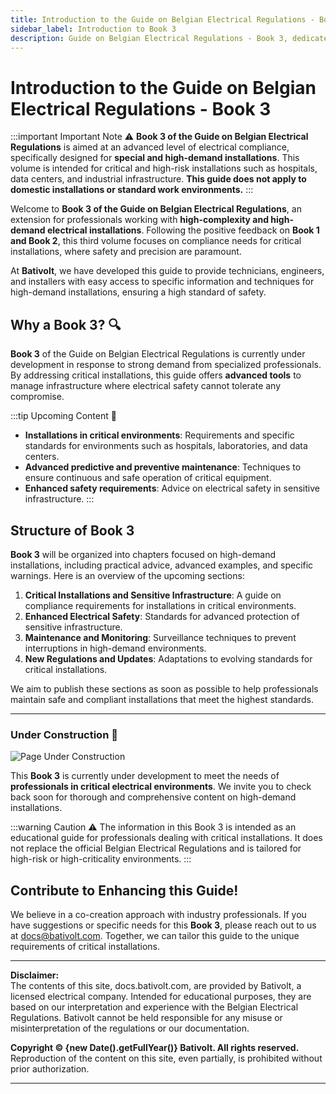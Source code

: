 ```yaml
---
title: Introduction to the Guide on Belgian Electrical Regulations - Book 3
sidebar_label: Introduction to Book 3
description: Guide on Belgian Electrical Regulations - Book 3, dedicated to special installations and advanced compliance for high-demand electrical installations in Belgium. Currently in preparation to meet the needs of professionals.
---
```


# Introduction to the Guide on Belgian Electrical Regulations - Book 3

:::important Important Note ⚠️
**Book 3 of the Guide on Belgian Electrical Regulations** is aimed at an advanced level of electrical compliance, specifically designed for **special and high-demand installations**. This volume is intended for critical and high-risk installations such as hospitals, data centers, and industrial infrastructure. **This guide does not apply to domestic installations or standard work environments.**
:::

Welcome to **Book 3 of the Guide on Belgian Electrical Regulations**, an extension for professionals working with **high-complexity and high-demand electrical installations**. Following the positive feedback on **Book 1 and Book 2**, this third volume focuses on compliance needs for critical installations, where safety and precision are paramount.

At **Bativolt**, we have developed this guide to provide technicians, engineers, and installers with easy access to specific information and techniques for high-demand installations, ensuring a high standard of safety.

## Why a Book 3? 🔍

**Book 3** of the Guide on Belgian Electrical Regulations is currently under development in response to strong demand from specialized professionals. By addressing critical installations, this guide offers **advanced tools** to manage infrastructure where electrical safety cannot tolerate any compromise.

:::tip Upcoming Content 🎯
- **Installations in critical environments**: Requirements and specific standards for environments such as hospitals, laboratories, and data centers.
- **Advanced predictive and preventive maintenance**: Techniques to ensure continuous and safe operation of critical equipment.
- **Enhanced safety requirements**: Advice on electrical safety in sensitive infrastructure.
:::

## Structure of Book 3

**Book 3** will be organized into chapters focused on high-demand installations, including practical advice, advanced examples, and specific warnings. Here is an overview of the upcoming sections:

1. **Critical Installations and Sensitive Infrastructure**: A guide on compliance requirements for installations in critical environments.
2. **Enhanced Electrical Safety**: Standards for advanced protection of sensitive infrastructure.
3. **Maintenance and Monitoring**: Surveillance techniques to prevent interruptions in high-demand environments.
4. **New Regulations and Updates**: Adaptations to evolving standards for critical installations.

We aim to publish these sections as soon as possible to help professionals maintain safe and compliant installations that meet the highest standards.

---

### Under Construction 🚧

![Page Under Construction](/img/bativolt_under_construction.svg)

This **Book 3** is currently under development to meet the needs of **professionals in critical electrical environments**. We invite you to check back soon for thorough and comprehensive content on high-demand installations.

:::warning Caution ⚠️
The information in this Book 3 is intended as an educational guide for professionals dealing with critical installations. It does not replace the official Belgian Electrical Regulations and is tailored for high-risk or high-criticality environments.
:::

## Contribute to Enhancing this Guide!

We believe in a co-creation approach with industry professionals. If you have suggestions or specific needs for this **Book 3**, please reach out to us at [docs@bativolt.com](mailto:docs@bativolt.com). Together, we can tailor this guide to the unique requirements of critical installations.

---

**Disclaimer:**  
The contents of this site, docs.bativolt.com, are provided by Bativolt, a licensed electrical company. Intended for educational purposes, they are based on our interpretation and experience with the Belgian Electrical Regulations. Bativolt cannot be held responsible for any misuse or misinterpretation of the regulations or our documentation.

**Copyright © {new Date().getFullYear()} Bativolt. All rights reserved.**  
Reproduction of the content on this site, even partially, is prohibited without prior authorization.

---
